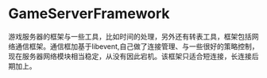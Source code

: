 # GameServerFramework
游戏服务器的框架与一些工具，比如时间的处理，另外还有转表工具，框架包括网络通信框架。通信框加基于libevent,自己做了连接管理、与一些很好的策略控制，现在服务器网络模块相当稳定，从没有因此宕机。该框架只适合短连接，长连接后期加上。
